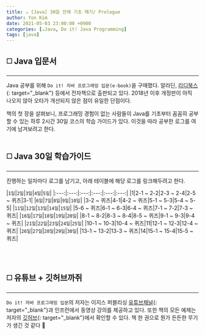 ```yaml
---
title: ☕️ [Java] 30일 안에 기초 떼기/ Prologue
author: Yon Kim
date: 2021-05-03 23:00:00 +0900
categories: [☕Java, Do it! Java Programming]
tags: [java]
---
```


## ◻️ **Java 입문서**
---

Java 공부를 위해 `Do it! 자바 프로그래밍 입문(e-book)`을 구매했다. 알라딘, [리디북스](https://ridibooks.com/books/754023966){: target="_blank"} 등에서 전자책으로 출판되고 있다. 2018년 이후 개정판이 아직 나오지 않아 오타가 개선되지 않은 점이 유일한 단점이다.

책의 첫 장을 살펴보니, 프로그래밍 경험이 없는 사람들이 Java를 기초부터 꼼꼼히 공부할 수 있는 하루 2시간 30일 코스의 학습 가이드가 있다. 이것을 따라 공부한 로그를 여기에 남겨보려고 한다.
<br><br>


## ◻️ **Java 30일 학습가이드**
---
진행하는 일자마다 로그를 남기고, 아래 테이블에 해당 로그를 링크해두려고 한다.

|`1일`|`2일`|`3일`|`4일`|`5일`|
|:---:|:---:|:---:|:---:|:---:|:---:|
|1|2-1 ~ 2-2|2-3 ~ 2-4|2-5 ~ 퀴즈|3-1|
|`6일`|`7일`|`8일`|`9일`|`10일`|
|3-2 ~ 퀴즈|4-1|4-2 ~ 퀴즈|5-1 ~ 5-3|5-4 ~ 5-5|
|`11일`|`12일`|`13일`|`14일`|`15일`|
|5-6 ~ 퀴즈|6-1 ~ 6-3|6-4 ~ 퀴즈|7-1 ~ 7-2|7-3 ~ 퀴즈|
|`16일`|`17일`|`18일`|`19일`|`20일`|
|8-1 ~ 8-2|8-3 ~ 8-4|8-5 ~ 퀴즈|9-1 ~ 9-3|9-4 ~ 퀴즈|
|`21일`|`22일`|`23일`|`24일`|`25일`|
|10-1 ~ 10-3|10-4 ~ 퀴즈|11|12-1 ~ 12-3|12-4 ~ 퀴즈|
|`26일`|`27일`|`28일`|`29일`|`30일`|
|13-1 ~ 13-2|13-3 ~ 퀴즈|14|15-1 ~ 15-4|15-5 ~ 퀴즈|

<br><br>

## ◻️ **유튜브 + 깃허브까쥐**
---

`Do it! 자바 프로그래밍 입문`의 저자는 이지스 퍼블리싱 [유튜브채널](https://www.youtube.com/channel/UCkgDFniWXiEGY4SZm0NHf2w){: target="_blank"}과 인프런에서 동영상 강의를 제공하고 있다. 또한 책의 모든 예제는 저자의 [깃허브](https://github.com/easyspubjava/JAVA_LAB){: target="_blank"}에서 확인할 수 있다. 책 한 권으로 뭔가 든든한 무기가 생긴 것 같다 👀